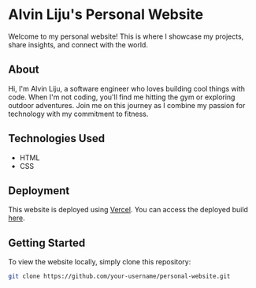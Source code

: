 # Alvin Liju's Personal Website

Welcome to my personal website! This is where I showcase my projects, share insights, and connect with the world.

## About

Hi, I'm Alvin Liju, a software engineer who loves building cool things with code. When I'm not coding, you'll find me hitting the gym or exploring outdoor adventures. Join me on this journey as I combine my passion for technology with my commitment to fitness.

## Technologies Used

- HTML
- CSS

## Deployment

This website is deployed using [Vercel](https://vercel.com/). You can access the deployed build [here](https://personal-website-pi-pink.vercel.app/).

## Getting Started

To view the website locally, simply clone this repository:

```bash
git clone https://github.com/your-username/personal-website.git
